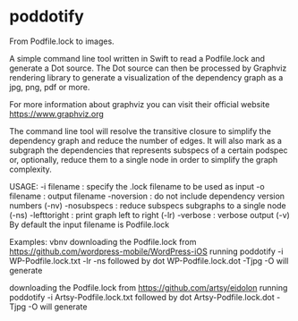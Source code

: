 # poddotify
From Podfile.lock to images.

A simple command line tool written in Swift to read a Podfile.lock and generate a Dot source. The Dot source can then be processed by Graphviz rendering library to generate a visualization of the dependency graph as a jpg, png, pdf or more.

For more information about graphviz you can visit their official website https://www.graphviz.org

The command line tool will resolve the transitive closure to simplify the dependency graph and reduce the number of edges. It will also mark as a subgraph the dependencies that represents subspecs of a certain podspec or, optionally, reduce them to a single node in order to simplify the graph complexity.

USAGE:
    -i filename  : specify the .lock filename to be used as input
    -o filename  : output filename
    -noversion   : do not include dependency version numbers (-nv)
    -nosubspecs  : reduce subspecs subgraphs to a single node (-ns)
    -lefttoright : print graph left to right (-lr)
    -verbose     : verbose output (-v)
By default the input filename is Podfile.lock

Examples: vbnv
downloading the Podfile.lock from https://github.com/wordpress-mobile/WordPress-iOS 
running
poddotify -i WP-Podfile.lock.txt -lr -ns
followed by
dot WP-Podfile.lock.dot -Tjpg -O
will generate


downloading the Podfile.lock from https://github.com/artsy/eidolon
running
poddotify -i Artsy-Podfile.lock.txt 
followed by
dot Artsy-Podfile.lock.dot -Tjpg -O
will generate





